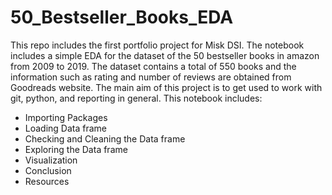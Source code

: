 # 50_Bestseller_Books_EDA
This repo includes the first portfolio project for Misk DSI. The notebook includes a simple EDA for the dataset of the 50 bestseller books in amazon from 2009 to 2019. The dataset contains a total of 550 books and the information such as rating and number of reviews are obtained from Goodreads website. The main aim of this project is to get used to work with git, python, and reporting in general. This notebook includes:
- Importing Packages
- Loading Data frame
- Checking and Cleaning the Data frame
- Exploring the Data frame
- Visualization
- Conclusion
- Resources
